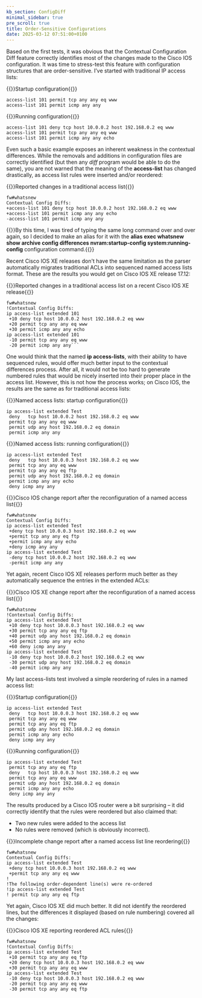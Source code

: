 ```yaml
---
kb_section: ConfigDiff
minimal_sidebar: true
pre_scroll: true
title: Order-Sensitive Configurations
date: 2025-03-12 07:51:00+0100
---
```

Based on the first tests, it was obvious that the Contextual Configuration Diff feature correctly identifies most of the changes made to the Cisco IOS configuration. It was time to stress-test this feature with configuration structures that are order-sensitive. I’ve started with traditional IP access lists:

{{<cc>}}Startup configuration{{</cc>}}
```
access-list 101 permit tcp any any eq www
access-list 101 permit icmp any any
```

{{<cc>}}Running configuration{{</cc>}}
```
access-list 101 deny tcp host 10.0.0.2 host 192.168.0.2 eq www
access-list 101 permit tcp any any eq www
access-list 101 permit icmp any any echo
```

Even such a basic example exposes an inherent weakness in the contextual differences. While the removals and additions in configuration files are correctly identified (but then any *diff* program would be able to do the same), you are not warned that the meaning of the **access-list** has changed drastically, as access list rules were inserted and/or reordered:

{{<cc>}}Reported changes in a traditional access list{{</cc>}}
```
fw#whatsnew
Contextual Config Diffs:
+access-list 101 deny tcp host 10.0.0.2 host 192.168.0.2 eq www
+access-list 101 permit icmp any any echo
-access-list 101 permit icmp any any
```

{{<note>}}By this time, I was tired of typing the same long command over and over again, so I decided to make an alias for it with the **alias exec whatsnew show archive config differences nvram:startup-config system:running-config** configuration command.{{</note>}}

Recent Cisco IOS XE releases don't have the same limitation as the parser automatically migrates traditional ACLs into sequenced named access lists format. These are the results you would get on Cisco IOS XE release 17.12:

{{<cc>}}Reported changes in a traditional access list on a recent Cisco IOS XE release{{</cc>}}
```
fw#whatsnew
!Contextual Config Diffs:
ip access-list extended 101
 +10 deny tcp host 10.0.0.2 host 192.168.0.2 eq www
 +20 permit tcp any any eq www
 +30 permit icmp any any echo
ip access-list extended 101
 -10 permit tcp any any eq www
 -20 permit icmp any any```
```

One would think that the named **ip access-lists**, with their ability to have sequenced rules, would offer much better input to the contextual differences process. After all, it would not be too hard to generate numbered rules that would be nicely inserted into their proper place in the access list. However, this is not how the process works; on Cisco IOS, the results are the same as for traditional access lists:

{{<cc>}}Named access lists: startup configuration{{</cc>}}
```
ip access-list extended Test
 deny   tcp host 10.0.0.2 host 192.168.0.2 eq www
 permit tcp any any eq www
 permit udp any host 192.168.0.2 eq domain
 permit icmp any any
```

{{<cc>}}Named access lists: running configuration{{</cc>}}
```
ip access-list extended Test
 deny   tcp host 10.0.0.3 host 192.168.0.2 eq www
 permit tcp any any eq www
 permit tcp any any eq ftp
 permit udp any host 192.168.0.2 eq domain
 permit icmp any any echo
 deny icmp any any
```

{{<cc>}}Cisco IOS change report after the reconfiguration of a named access list{{</cc>}}
```
fw#whatsnew
Contextual Config Diffs:
ip access-list extended Test
 +deny tcp host 10.0.0.3 host 192.168.0.2 eq www
 +permit tcp any any eq ftp
 +permit icmp any any echo
 +deny icmp any any
ip access-list extended Test
 -deny tcp host 10.0.0.2 host 192.168.0.2 eq www
 -permit icmp any any
```

Yet again, recent Cisco IOS XE releases perform much better as they automatically sequence the entries in the extended ACLs:

{{<cc>}}Cisco IOS XE change report after the reconfiguration of a named access list{{</cc>}}
```
fw#whatsnew
!Contextual Config Diffs:
ip access-list extended Test
 +10 deny tcp host 10.0.0.3 host 192.168.0.2 eq www
 +30 permit tcp any any eq ftp
 +40 permit udp any host 192.168.0.2 eq domain
 +50 permit icmp any any echo
 +60 deny icmp any any
ip access-list extended Test
 -10 deny tcp host 10.0.0.2 host 192.168.0.2 eq www
 -30 permit udp any host 192.168.0.2 eq domain
 -40 permit icmp any any
```

My last access-lists test involved a simple reordering of rules in a named access list:

{{<cc>}}Startup configuration{{</cc>}}
```
ip access-list extended Test
 deny   tcp host 10.0.0.3 host 192.168.0.2 eq www
 permit tcp any any eq www
 permit tcp any any eq ftp
 permit udp any host 192.168.0.2 eq domain
 permit icmp any any echo
 deny icmp any any
```

{{<cc>}}Running configuration{{</cc>}}
```
ip access-list extended Test
 permit tcp any any eq ftp
 deny   tcp host 10.0.0.3 host 192.168.0.2 eq www
 permit tcp any any eq www
 permit udp any host 192.168.0.2 eq domain
 permit icmp any any echo
 deny icmp any any
```

The results produced by a Cisco IOS router were a bit surprising – it did correctly identify that the rules were reordered but also claimed that:

* Two new rules were added to the access list
* No rules were removed (which is obviously incorrect).

{{<cc>}}Incomplete change report after a named access list line reordering{{</cc>}}
```
fw#whatsnew
Contextual Config Diffs:
ip access-list extended Test
 +deny tcp host 10.0.0.3 host 192.168.0.2 eq www
 +permit tcp any any eq www
!
!The following order-dependent line(s) were re-ordered
!ip access-list extended Test
! permit tcp any any eq ftp
```

Yet again, Cisco IOS XE did much better. It did not identify the reordered lines, but the differences it displayed (based on rule numbering) covered all the changes:

{{<cc>}}Cisco IOS XE reporting reordered ACL rules{{</cc>}}
```
fw#whatsnew
!Contextual Config Diffs:
ip access-list extended Test
 +10 permit tcp any any eq ftp
 +20 deny tcp host 10.0.0.3 host 192.168.0.2 eq www
 +30 permit tcp any any eq www
ip access-list extended Test
 -10 deny tcp host 10.0.0.3 host 192.168.0.2 eq www
 -20 permit tcp any any eq www
 -30 permit tcp any any eq ftp
```
